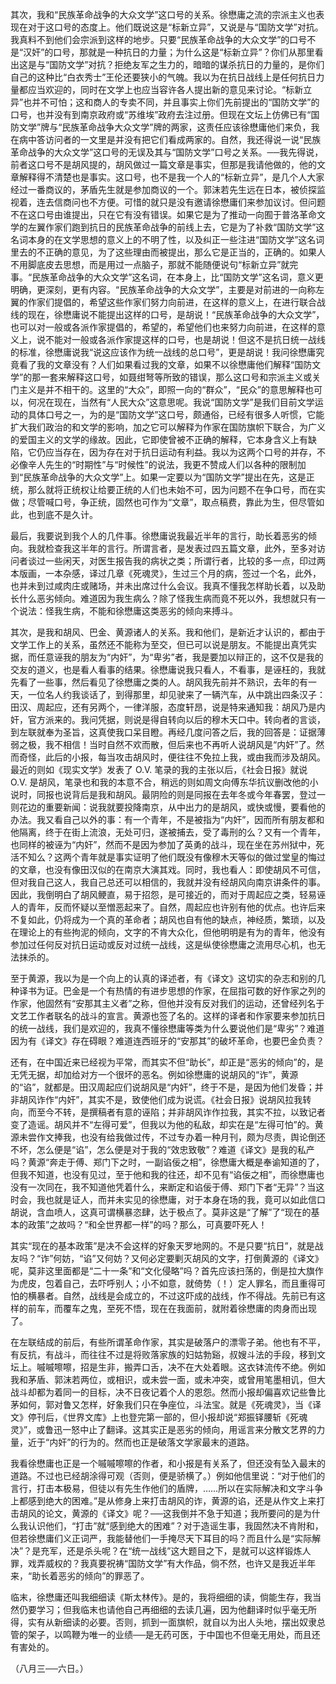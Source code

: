 其次，我和“民族革命战争的大众文学”这口号的关系。徐懋庸之流的宗派主义也表现在对于这口号的态度上。他们既说这是“标新立异”，又说是与“国防文学”对抗。我真料不到他们会宗派到这样的地步。只要“民族革命战争的大众文学”的口号不是“汉奸”的口号，那就是一种抗日的力量；为什么这是“标新立异”？你们从那里看出这是与“国防文学”对抗？拒绝友军之生力的，暗暗的谋杀抗日的力量的，是你们自己的这种比“白衣秀士”王伦还要狭小的气魄。我以为在抗日战线上是任何抗日力量都应当欢迎的，同时在文学上也应当容许各人提出新的意见来讨论。“标新立异”也并不可怕；这和商人的专卖不同，并且事实上你们先前提出的“国防文学”的口号，也并没有到南京政府或“苏维埃”政府去注过册。但现在文坛上仿佛已有“国防文学”牌与“民族革命战争大众文学”牌的两家，这责任应该徐懋庸他们来负，我在病中答访问者的一文里是并没有把它们看成两家的。自然，我还得说一说“民族革命战争的大众文学”这口号的无误及其与“国防文学”口号之关系。──我先得说，前者这口号不是胡风提的，胡风做过一篇文章是事实，但那是我请他做的，他的文章解释得不清楚也是事实。这口号，也不是我一个人的“标新立异”，是几个人大家经过一番商议的，茅盾先生就是参加商议的一个。郭沫若先生远在日本，被侦探监视着，连去信商问也不方便。可惜的就只是没有邀请徐懋庸们来参加议讨。但问题不在这口号由谁提出，只在它有没有错误。如果它是为了推动一向囿于普洛革命文学的左翼作家们跑到抗日的民族革命战争的前线上去，它是为了补救“国防文学”这名词本身的在文学思想的意义上的不明了性，以及纠正一些注进“国防文学”这名词里去的不正确的意见，为了这些理由而被提出，那么它是正当的，正确的。如果人不用脚底皮去思想，而是用过一点脑子，那就不能随便说句“标新立异”就完事。“民族革命战争的大众文学”这名词，在本身上，比“国防文学”这名词，意义更明确，更深刻，更有内容。“民族革命战争的大众文学”，主要是对前进的一向称左翼的作家们提倡的，希望这些作家们努力向前进，在这样的意义上，在进行联合战线的现在，徐懋庸说不能提出这样的口号，是胡说！“民族革命战争的大众文学”，也可以对一般或各派作家提倡的，希望的，希望他们也来努力向前进，在这样的意义上，说不能对一般或各派作家提这样的口号，也是胡说！但这不是抗日统一战线的标准，徐懋庸说我“说这应该作为统一战线的总口号”，更是胡说！我问徐懋庸究竟看了我的文章没有？人们如果看过我的文章，如果不以徐懋庸他们解释“国防文学”的那一套来解释这口号，如聂绀弩等所致的错误，那么这口号和宗派主义或关门主义是并不相干的。这里的“大众”，即照一向的“群众”，“民众”的意思解释也可以，何况在现在，当然有“人民大众”这意思呢。我说“国防文学”是我们目前文学运动的具体口号之一，为的是“国防文学”这口号，颇通俗，已经有很多人听惯，它能扩大我们政治的和文学的影响，加之它可以解释为作家在国防旗帜下联合，为广义的爱国主义的文学的缘故。因此，它即使曾被不正确的解释，它本身含义上有缺陷，它仍应当存在，因为存在对于抗日运动有利益。我以为这两个口号的并存，不必像辛人先生的“时期性”与“时候性”的说法，我更不赞成人们以各种的限制加到“民族革命战争的大众文学”上。如果一定要以为“国防文学”提出在先，这是正统，那么就将正统权让给要正统的人们也未始不可，因为问题不在争口号，而在实做；尽管喊口号，争正统，固然也可作为“文章”，取点稿费，靠此为生，但尽管如此，也到底不是久计。

最后，我要说到我个人的几件事。徐懋庸说我最近半年的言行，助长着恶劣的倾向。我就检查我这半年的言行。所谓言者，是发表过四五篇文章，此外，至多对访问者谈过一些闲天，对医生报告我的病状之类；所谓行者，比较的多一点，印过两本版画，一本杂感，译过几章《死魂灵》，生过三个月的病，签过一个名，此外，也并未到过咸肉庄或赌场，并未出席过什么会议。我真不懂我怎样助长着，以及助长什么恶劣倾向。难道因为我生病么？除了怪我生病而竟不死以外，我想就只有一个说法：怪我生病，不能和徐懋庸这类恶劣的倾向来搏斗。

其次，是我和胡风、巴金、黄源诸人的关系。我和他们，是新近才认识的，都由于文学工作上的关系，虽然还不能称为至交，但已可以说是朋友。不能提出真凭实据，而任意诬我的朋友为“内奸”，为“卑劣”者，我是要加以辩正的，这不仅是我的交友的道义，也是看人看事的结果。徐懋庸说我只看人，不看事，是诬枉的，我就先看了一些事，然后看见了徐懋庸之类的人。胡风我先前并不熟识，去年的有一天，一位名人约我谈话了，到得那里，却见驶来了一辆汽车，从中跳出四条汉子：田汉、周起应，还有另两个，一律洋服，态度轩昂，说是特来通知我：胡风乃是内奸，官方派来的。我问凭据，则说是得自转向以后的穆木天口中。转向者的言谈，到左联就奉为圣旨，这真使我口呆目瞪。再经几度问答之后，我的回答是：证据薄弱之极，我不相信！当时自然不欢而散，但后来也不再听人说胡风是“内奸”了。然而奇怪，此后的小报，每当攻击胡风时，便往往不免拉上我，或由我而涉及胡风。最近的则如《现实文学》发表了 O.V. 笔录的我的主张以后，《社会日报》就说 O.V. 是胡风，笔录也和我的本意不合，稍远的则如周文向傅东华抗议删改他的小说时，同报也说背后是我和胡风。最阴险的则是同报在去年冬或今年春罢，登过一则花边的重要新闻：说我就要投降南京，从中出力的是胡风，或快或慢，要看他的办法。我又看自己以外的事：有一个青年，不是被指为“内奸”，因而所有朋友都和他隔离，终于在街上流浪，无处可归，遂被捕去，受了毒刑的么？又有一个青年，也同样的被诬为“内奸”，然而不是因为参加了英勇的战斗，现在坐在苏州狱中，死活不知么？这两个青年就是事实证明了他们既没有像穆木天等似的做过堂皇的悔过的文章，也没有像田汉似的在南京大演其戏。同时，我也看人：即使胡风不可信，但对我自己这人，我自己总还可以相信的，我就并没有经胡风向南京讲条件的事。因此，我倒明白了胡风鲠直，易于招怨，是可接近的，而对于周起应之类，轻易诬人的青年，反而怀疑以至憎恶起来了。自然，周起应也许别有他的优点。也许后来不复如此，仍将成为一个真的革命者；胡风也自有他的缺点，神经质，繁琐，以及在理论上的有些拘泥的倾向，文字的不肯大众化，但他明明是有为的青年，他没有参加过任何反对抗日运动或反对过统一战线，这是纵使徐懋庸之流用尽心机，也无法抹杀的。

至于黄源，我以为是一个向上的认真的译述者，有《译文》这切实的杂志和别的几种译书为证。巴金是一个有热情的有进步思想的作家，在屈指可数的好作家之列的作家，他固然有“安那其主义者”之称，但他并没有反对我们的运动，还曾经列名于文艺工作者联名的战斗的宣言。黄源也签了名的。这样的译者和作家要来参加抗日的统一战线，我们是欢迎的，我真不懂徐懋庸等类为什么要说他们是“卑劣”？难道因为有《译文》存在碍眼？难道连西班牙的“安那其”的破坏革命，也要巴金负责？

还有，在中国近来已经视为平常，而其实不但“助长”，却正是“恶劣的倾向”的，是无凭无据，却加给对方一个很坏的恶名。例如徐懋庸的说胡风的“诈”，黄源的“谄”，就都是。田汉周起应们说胡风是“内奸”，终于不是，是因为他们发昏；并非胡风诈作“内奸”，其实不是，致使他们成为说谎。《社会日报》说胡风拉我转向，而至今不转，是撰稿者有意的诬陷；并非胡风诈作拉我，其实不拉，以致记者变了造谣。胡风并不“左得可爱”，但我以为他的私敌，却实在是“左得可怕”的。黄源未尝作文捧我，也没有给我做过传，不过专办着一种月刊，颇为尽责，舆论倒还不坏，怎么便是“谄”，怎么便是对于我的“效忠致敬”？难道《译文》是我的私产吗？黄源“奔走于傅、郑门下之时，一副谄佞之相”，徐懋庸大概是奉谕知道的了，但我不知道，也没有见过，至于他和我的往还，却不见有“谄佞之相”，而徐懋庸也没有一次同在，我不知道他凭着什么，来断定和谄佞于傅、郑门下者“无异”？当这时会，我也就是证人，而并未实见的徐懋庸，对于本身在场的我，竟可以如此信口胡说，含血喷人，这真可谓横暴恣肆，达于极点了。莫非这是“了解”了“现在的基本的政策”之故吗？“和全世界都一样”的吗？那么，可真要吓死人！

其实“现在的基本政策”是决不会这样的好象天罗地网的。不是只要“抗日”，就是战友吗？“诈”何妨，“谄”又何妨？又何必定要剿灭胡风的文字，打倒黄源的《译文》呢，莫非这里面都是“二十一条”和“文化侵略”吗？首先应该扫荡的，倒是拉大旗作为虎皮，包着自己，去吓呼别人；小不如意，就倚势（！）定人罪名，而且重得可怕的横暴者。自然，战线是会成立的，不过这吓成的战线，作不得战。先前已有这样的前车，而覆车之鬼，至死不悟，现在在我面前，就附着徐懋庸的肉身而出现了。

在左联结成的前后，有些所谓革命作家，其实是破落户的漂零子弟。他也有不平，有反抗，有战斗，而往往不过是将败落家族的妇姑勃谿，叔嫂斗法的手段，移到文坛上。嘁嘁嚓嚓，招是生非，搬弄口舌，决不在大处着眼。这衣钵流传不绝。例如我和茅盾、郭沫若两位，或相识，或未尝一面，或未冲突，或曾用笔墨相讥，但大战斗却都为着同一的目标，决不日夜记着个人的恩怨。然而小报却偏喜欢记些鲁比茅如何，郭对鲁又怎样，好象我们只在争座位，斗法宝。就是《死魂灵》，当《译文》停刊后，《世界文库》上也登完第一部的，但小报却说“郑振铎腰斩《死魂灵》”，或鲁迅一怒中止了翻译。这其实正是恶劣的倾向，用谣言来分散文艺界的力量，近于“内奸”的行为的。然而也正是破落文学家最末的道路。

我看徐懋庸也正是一个嘁嘁嚓嚓的作者，和小报是有关系了，但还没有坠入最末的道路。不过也已经胡涂得可观（否则，便是骄横了。）例如他信里说：“对于他们的言行，打击本极易，但徒以有先生作他们的盾牌，……所以在实际解决和文字斗争上都感到绝大的困难。”是从修身上来打击胡风的诈，黄源的谄，还是从作文上来打击胡风的论文，黄源的《译文》呢？──这我倒并不急于知道；我所要问的是为什么我认识他们，“打击”就“感到绝大的困难”？对于造谣生事，我固然决不肯附和，但若徐懋庸们义正词严，我能替他们一手掩尽天下耳目的吗？而且什么是“实际解决”？是充军，还是杀头呢？在“统一战线”这大题目之下，是就可以这样锻炼人罪，戏弄威权的？我真要祝祷“国防文学”有大作品，倘不然，也许又是我近半年来，“助长着恶劣的倾向”的罪恶了。

临末，徐懋庸还叫我细细读《斯太林传》。是的，我将细细的读，倘能生存，我当然仍要学习；但我临末也请他自己再细细的去读几遍，因为他翻译时似乎毫无所得，实有从新细读的必要。否则，抓到一面旗帜，就自以为出人头地，摆出奴隶总管的架子，以鸣鞭为唯一的业绩──是无药可医，于中国也不但毫无用处，而且还有害处的。

  

（八月三──六日。）